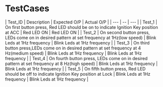# TestCases
| Test_ID | Description | Expected O/P | Actual O/P |
| --- | -- | --- |
| Test_1 | On first button press, Red LED should be on to indicate Ignition Key position at ACC | Red LED ON | Red LED ON |
| Test_2 | On second button press, LEDs come on in desired pattern at set frequency at 1Hz(low speed) | Blink Leds at 1Hz frequency | Blink Leds at 1Hz frequency |
| Test_3 | On third button press,LEDs come on in desired pattern at set frequency at 4 Hz(medium speed) | Blink Leds at 1Hz frequency | Blink Leds at 1Hz frequency |
| Test_4 | On fourth button press, LEDs come on in desired pattern at set frequency at 8 Hz(high speed) | Blink Leds at 1Hz frequency | Blink Leds at 1Hz frequency |
| Test_5 | On fifth button press, Red LED should be off to indicate Ignition Key position at Lock | Blink Leds at 1Hz frequency | Blink Leds at 1Hz frequency |
